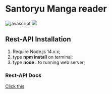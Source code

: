 # Santoryu Manga reader

![javascript](https://img.shields.io/badge/%20%20JavaScript-%20%20%20%20730L-f1e05a.svg?style=for-the-badge&logo=bootstrap&logoColor=white) ![](https://img.shields.io/badge/bootstrap-%23563D7C.svg?style=for-the-badge&logo=bootstrap&logoColor=white)

## Rest-API Installation
1. Require Node.js 14.x.x;
2. type **npm install** on terminal;
3. type **node .** to running web server;
### Rest-API Docs
[Click this](https://github.com/KatowProject/manga-reader/blob/master/rest-api/README.md)
